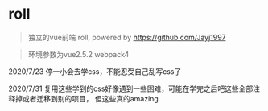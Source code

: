# roll

> 独立的vue前端 roll, powered by https://github.com/Jayj1997

> 环境参数为vue2.5.2 webpack4

2020/7/23
停一小会去学css，不能忍受自己乱写css了

2020/7/31
复用这些学到的css好像遇到一些困难，可能在学完之后吧这些全部注释掉或者迁移到别的项目，
但这些真的amazing
